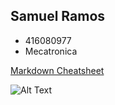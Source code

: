 ## Samuel Ramos 
* 416080977
* Mecatronica

[Markdown Cheatsheet](https://github.com/adam-p/markdown-here/wiki/Markdown-Cheatsheet#links "Markdown")

![Alt Text](https://www.educaciontrespuntocero.com/wp-content/uploads/2019/06/homer.gif)
